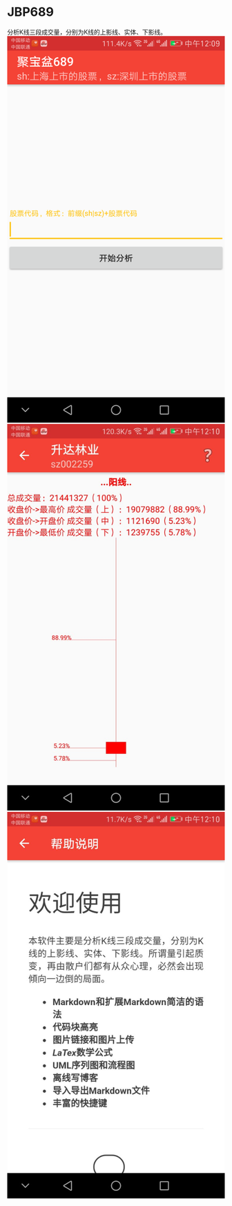 # JBP689
分析K线三段成交量，分别为K线的上影线、实体、下影线。
![陈科肇](https://github.com/chenkezhao/JBP689/blob/master/doc/1.png "陈科肇")
![陈科肇](https://github.com/chenkezhao/JBP689/blob/master/doc/2.jpg "陈科肇")
![陈科肇](https://github.com/chenkezhao/JBP689/blob/master/doc/3.jpg "陈科肇")

